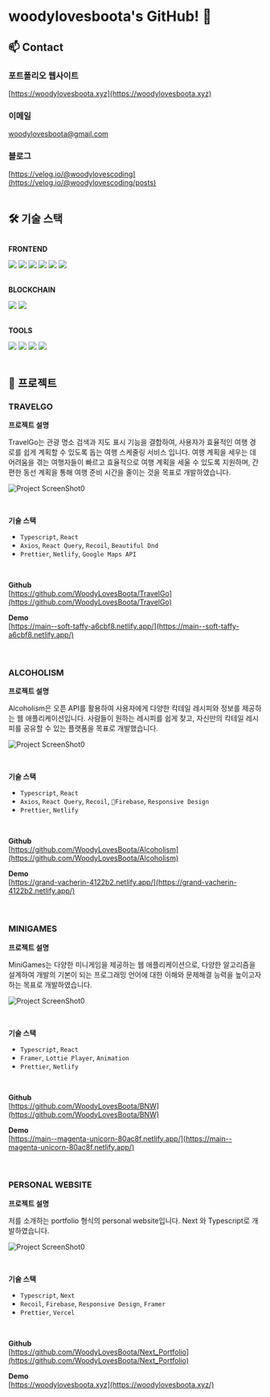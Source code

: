 # woodylovesboota's GitHub! 👋


## 📫 Contact
### 포트폴리오 웹사이트
[https://woodylovesboota.xyz](https://woodylovesboota.xyz)
<br>

### 이메일 
[woodylovesboota@gmail.com](mailto:woodylovesboota@gmail.com)
<br>

### 블로그
[https://velog.io/@woodylovescoding](https://velog.io/@woodylovescoding/posts)
<br>
<br>

## 🛠 기술 스택
<div style="display:flex; flex-direction:column; align-items:flex-start;">
    <!-- Frontend -->
    <p><strong>FRONTEND</strong></p>
    <div>
        <img src="https://img.shields.io/badge/html5-E34F26?style=flat-square&logo=html5&logoColor=white"> 
        <img src="https://img.shields.io/badge/css-1572B6?style=flat-square&logo=css3&logoColor=white"> 
        <img src="https://img.shields.io/badge/javascript-F7DF1E?style=flat-square&logo=javascript&logoColor=black"> 
        <img src="https://img.shields.io/badge/next-000000?style=flat-square&logo=next.js&logoColor=white">
        <img src="https://img.shields.io/badge/typescript-3178C6?style=flat-square&logo=typescript&logoColor=white">
        <img src="https://img.shields.io/badge/react-61DAFB?style=flat-square&logo=react&logoColor=white">
    </div>
    <br>
    <p><strong>BLOCKCHAIN</strong></p>
    <div>
        <img src="https://img.shields.io/badge/solidity-363636?style=flat-square&logo=solidity&logoColor=white"> 
        <img src="https://img.shields.io/badge/ethereum-3C3C3D?style=flat-square&logo=ethereum&logoColor=white"> 
    </div>
    <br>
    <p><strong>TOOLS</strong></p>
    <div>
        <img src="https://img.shields.io/badge/firebase-FFCA28?style=flat-square&logo=firebase&logoColor=white"> 
        <img src="https://img.shields.io/badge/github-181717?style=flat-square&logo=github&logoColor=white"> 
        <img src="https://img.shields.io/badge/netlify-00C7B7?style=flat-square&logo=netlify&logoColor=white"> 
        <img src="https://img.shields.io/badge/vercel-000000?style=flat-square&logo=vercel&logoColor=white"> 
    </div>
</div><br>

## 💼 프로젝트

### TRAVELGO

**프로젝트 설명**
<br>

TravelGo는 관광 명소 검색과 지도 표시 기능을 결합하여, 사용자가 효율적인 여행 경로를 쉽게 계획할 수 있도록 돕는 여행 스케줄링 서비스 입니다. 여행 계획을 세우는 데 어려움을 겪는 여행자들이 빠르고 효율적으로 여행 계획을 세울 수 있도록 지원하며, 간편한 동선 계획을 통해 여행 준비 시간을 줄이는 것을 목표로 개발하였습니다.

![Project ScreenShot0](https://firebasestorage.googleapis.com/v0/b/travelgo-6fa6a.appspot.com/o/Travelgo%2Ftravelgo%2001.webp?alt=media&token=f892f767-8833-4c2b-95be-048db9324ed8)

<br>

**기술 스택**
<br>

- `Typescript`, `React`
- `Axios`, `React Query`, `Recoil`, `Beautiful Dnd`
- `Prettier`, `Netlify`, `Google Maps API`
<br>

**Github**
<br>
[https://github.com/WoodyLovesBoota/TravelGo](https://github.com/WoodyLovesBoota/TravelGo)
<br>

**Demo**
<br>
[https://main--soft-taffy-a6cbf8.netlify.app/](https://main--soft-taffy-a6cbf8.netlify.app/)
<br>
<br>
<br>
### ALCOHOLISM

**프로젝트 설명**
<br>

Alcoholism은 오픈 API를 활용하여 사용자에게 다양한 칵테일 레시피와 정보를 제공하는 웹 애플리케이션입니다. 사람들이 원하는 레시피를 쉽게 찾고, 자신만의 칵테일 레시피를 공유할 수 있는 플랫폼을 목표로 개발했습니다. 

![Project ScreenShot0](https://firebasestorage.googleapis.com/v0/b/travelgo-6fa6a.appspot.com/o/Alcoholism%2Falcoholism%2001.webp?alt=media&token=b76858d5-76a4-497a-976f-4315da940925)

<br>

**기술 스택**
<br>

- `Typescript`, `React`
- `Axios`, `React Query`, `Recoil`, `Firebase`, `Responsive Design`
- `Prettier`, `Netlify`
<br>

**Github**
<br>
[https://github.com/WoodyLovesBoota/Alcoholism](https://github.com/WoodyLovesBoota/Alcoholism)
<br>

**Demo**
<br>
[https://grand-vacherin-4122b2.netlify.app/](https://grand-vacherin-4122b2.netlify.app/)
<br>
<br>
<br>

### MINIGAMES

**프로젝트 설명**
<br>

MiniGames는 다양한 미니게임을 제공하는 웹 애플리케이션으로, 다양한 알고리즘을 설계하여 개발의 기본이 되는 프로그래밍 언어에 대한 이해와 문제해결 능력을 높이고자 하는 목표로 개발하였습니다. 

![Project ScreenShot0](https://firebasestorage.googleapis.com/v0/b/travelgo-6fa6a.appspot.com/o/Minigames%2FMinigame0.webp?alt=media&token=ef916d11-0883-45ae-9ddf-e5d294116630)

<br>

**기술 스택**
<br>

- `Typescript`, `React`
- `Framer`, `Lottie Player`, `Animation`
- `Prettier`, `Netlify`
<br>

**Github**
<br>
[https://github.com/WoodyLovesBoota/BNW](https://github.com/WoodyLovesBoota/BNW)
<br>

**Demo**
<br>
[https://main--magenta-unicorn-80ac8f.netlify.app/](https://main--magenta-unicorn-80ac8f.netlify.app/)
<br>
<br>
<br>
### PERSONAL WEBSITE

**프로젝트 설명**
<br>

저를 소개하는 portfolio 형식의 personal website입니다. 
Next 와 Typescript로 개발하였습니다.

![Project ScreenShot0](https://firebasestorage.googleapis.com/v0/b/travelgo-6fa6a.appspot.com/o/Portfolio%2F1704345778942.webp?alt=media&token=33598474-e14e-4493-afe1-9b1e01d5dcde)

<br>

**기술 스택**
<br>

- `Typescript`, `Next`
- `Recoil`, `Firebase`, `Responsive Design`, `Framer`
- `Prettier`, `Vercel`
<br>

**Github**
<br>
[https://github.com/WoodyLovesBoota/Next_Portfolio](https://github.com/WoodyLovesBoota/Next_Portfolio)
<br>

**Demo**
<br>
[https://woodylovesboota.xyz](https://woodylovesboota.xyz/)
